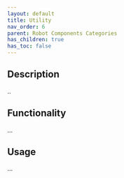 ```yaml
---
layout: default
title: Utility
nav_order: 6
parent: Robot Components Categories
has_children: true
has_toc: false
---
```


## Description

..

## Functionality

...

## Usage

...